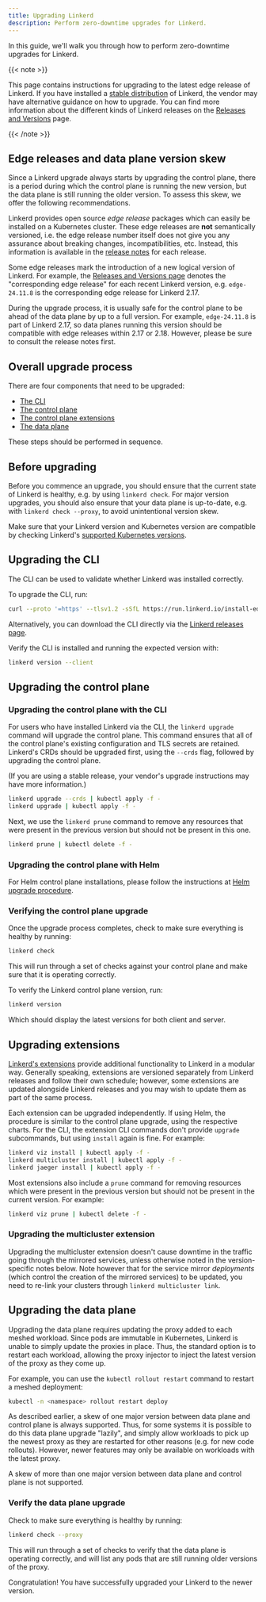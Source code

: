 ```yaml
---
title: Upgrading Linkerd
description: Perform zero-downtime upgrades for Linkerd.
---
```


In this guide, we'll walk you through how to perform zero-downtime upgrades for
Linkerd.

{{< note >}}

This page contains instructions for upgrading to the latest edge release of
Linkerd. If you have installed a
[stable distribution](/releases/#recent-versions) of Linkerd, the vendor may
have alternative guidance on how to upgrade. You can find more information about
the different kinds of Linkerd releases on the
[Releases and Versions](/releases/) page.

{{< /note >}}

## Edge releases and data plane version skew

Since a Linkerd upgrade always starts by upgrading the control plane, there is a
period during which the control plane is running the new version, but the data
plane is still running the older version. To assess this skew, we offer the
following recommendations.

Linkerd provides open source _edge release_ packages which can easily be
installed on a Kubernetes cluster. These edge releases are **not** semantically
versioned, i.e. the edge release number itself does not give you any assurance
about breaking changes, incompatibilities, etc. Instead, this information is
available in the [release notes](https://github.com/linkerd/linkerd2/releases)
for each release.

Some edge releases mark the introduction of a new logical version of Linkerd.
For example, the [Releases and Versions page](/releases/#recent-versions)
denotes the "corresponding edge release" for each recent Linkerd version, e.g.
`edge-24.11.8` is the corresponding edge release for Linkerd 2.17.

During the upgrade process, it is usually safe for the control plane to be ahead
of the data plane by up to a full version. For example, `edge-24.11.8` is part
of Linkerd 2.17, so data planes running this version should be compatible with
edge releases within 2.17 or 2.18. However, please be sure to consult the
release notes first.

## Overall upgrade process

There are four components that need to be upgraded:

- [The CLI](#upgrading-the-cli)
- [The control plane](#upgrading-the-control-plane)
- [The control plane extensions](#upgrading-extensions)
- [The data plane](#upgrading-the-data-plane)

These steps should be performed in sequence.

## Before upgrading

Before you commence an upgrade, you should ensure that the current state of
Linkerd is healthy, e.g. by using `linkerd check`. For major version upgrades,
you should also ensure that your data plane is up-to-date, e.g. with
`linkerd check --proxy`, to avoid unintentional version skew.

Make sure that your Linkerd version and Kubernetes version are compatible by
checking Linkerd's [supported Kubernetes versions](../reference/k8s-versions/).

## Upgrading the CLI

The CLI can be used to validate whether Linkerd was installed correctly.

To upgrade the CLI, run:

```bash
curl --proto '=https' --tlsv1.2 -sSfL https://run.linkerd.io/install-edge | sh
```

Alternatively, you can download the CLI directly via the
[Linkerd releases page](https://github.com/linkerd/linkerd2/releases/).

Verify the CLI is installed and running the expected version with:

```bash
linkerd version --client
```

## Upgrading the control plane

### Upgrading the control plane with the CLI

For users who have installed Linkerd via the CLI, the `linkerd upgrade` command
will upgrade the control plane. This command ensures that all of the control
plane's existing configuration and TLS secrets are retained. Linkerd's CRDs
should be upgraded first, using the `--crds` flag, followed by upgrading the
control plane.

(If you are using a stable release, your vendor's upgrade instructions may have
more information.)

```bash
linkerd upgrade --crds | kubectl apply -f -
linkerd upgrade | kubectl apply -f -
```

Next, we use the `linkerd prune` command to remove any resources that were
present in the previous version but should not be present in this one.

```bash
linkerd prune | kubectl delete -f -
```

### Upgrading the control plane with Helm

For Helm control plane installations, please follow the instructions at
[Helm upgrade procedure](install-helm/#helm-upgrade-procedure).

### Verifying the control plane upgrade

Once the upgrade process completes, check to make sure everything is healthy by
running:

```bash
linkerd check
```

This will run through a set of checks against your control plane and make sure
that it is operating correctly.

To verify the Linkerd control plane version, run:

```bash
linkerd version
```

Which should display the latest versions for both client and server.

## Upgrading extensions

[Linkerd's extensions](extensions/) provide additional functionality to Linkerd
in a modular way. Generally speaking, extensions are versioned separately from
Linkerd releases and follow their own schedule; however, some extensions are
updated alongside Linkerd releases and you may wish to update them as part of
the same process.

Each extension can be upgraded independently. If using Helm, the procedure is
similar to the control plane upgrade, using the respective charts. For the CLI,
the extension CLI commands don't provide `upgrade` subcommands, but using
`install` again is fine. For example:

```bash
linkerd viz install | kubectl apply -f -
linkerd multicluster install | kubectl apply -f -
linkerd jaeger install | kubectl apply -f -
```

Most extensions also include a `prune` command for removing resources which were
present in the previous version but should not be present in the current
version. For example:

```bash
linkerd viz prune | kubectl delete -f -
```

### Upgrading the multicluster extension

Upgrading the multicluster extension doesn't cause downtime in the traffic going
through the mirrored services, unless otherwise noted in the version-specific
notes below. Note however that for the service mirror _deployments_ (which
control the creation of the mirrored services) to be updated, you need to
re-link your clusters through `linkerd multicluster link`.

## Upgrading the data plane

Upgrading the data plane requires updating the proxy added to each meshed
workload. Since pods are immutable in Kubernetes, Linkerd is unable to simply
update the proxies in place. Thus, the standard option is to restart each
workload, allowing the proxy injector to inject the latest version of the proxy
as they come up.

For example, you can use the `kubectl rollout restart` command to restart a
meshed deployment:

```bash
kubectl -n <namespace> rollout restart deploy
```

As described earlier, a skew of one major version between data plane and control
plane is always supported. Thus, for some systems it is possible to do this data
plane upgrade "lazily", and simply allow workloads to pick up the newest proxy
as they are restarted for other reasons (e.g. for new code rollouts). However,
newer features may only be available on workloads with the latest proxy.

A skew of more than one major version between data plane and control plane is
not supported.

### Verify the data plane upgrade

Check to make sure everything is healthy by running:

```bash
linkerd check --proxy
```

This will run through a set of checks to verify that the data plane is operating
correctly, and will list any pods that are still running older versions of the
proxy.

Congratulation! You have successfully upgraded your Linkerd to the newer
version.
